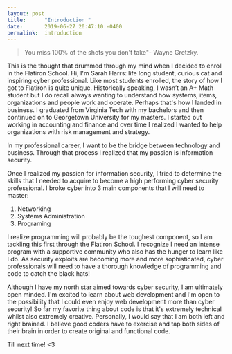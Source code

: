 ```yaml
---
layout: post
title:      "Introduction "
date:       2019-06-27 20:47:10 -0400
permalink:  introduction
---
```




> You miss 100% of the shots you don't take"- Wayne Gretzky.  


This is the thought that drummed through my mind when I decided to enroll in the Flatiron School.  Hi, I'm Sarah Harrs: life long student, curious cat and inspiring cyber professional. Like most students enrolled, the story of how I got to Flatiron is quite unique. Historically speaking, I wasn’t an A+ Math student but I do recall always wanting to understand how systems, items, organizations and people work and operate. Perhaps that's how I landed in business. I graduated from Virginia Tech with my bachelors and then continued on to Georgetown University for my masters.  I started out working in accounting and finance and over time I realized I wanted to help organizations with risk management and strategy.

In my professional career, I want to be the bridge between technology and business. Through that process I realized that my passion is information security. 
 
Once I realized my passion for information security, I tried to determine the skills  that I needed to acquire to become a high performing cyber security professional. I broke cyber into 3 main components that I will need to master:

1.	Networking 
2.	Systems Administration
3.	Programing

I realize programming will probably be the toughest component, so I am tackling this first through the Flatiron School. I recognize I need an intense program with a supportive community who also has the hunger to learn like I do. As security exploits are becoming more and more sophisticated, cyber professionals will need to have a thorough knowledge of programming and code to catch the black hats!

Although I have my north star aimed towards cyber security, I  am ultimately open minded.  I'm excited to learn about web development and I'm open to the possibility that I could even enjoy web development more than cyber security!  So far my favorite thing about code is that it's extremely technical whilst also extremely creative.  Personally, I would say that I am both left and right brained. I believe good coders have to exercise and tap both sides of their brain in order to create original and functional code.

Till next time!  <3

